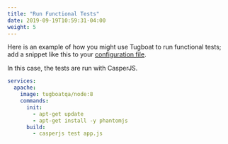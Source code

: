 ```yaml
---
title: "Run Functional Tests"
date: 2019-09-19T10:59:31-04:00
weight: 5
---
```


Here is an example of how you might use Tugboat to run functional tests; add a
snippet like this to your
[configuration file](../../setting-up-tugboat/index.md#create-a-tugboat-config-file).

In this case, the tests are run with CasperJS.

```yaml
services:
  apache:
    image: tugboatqa/node:8
    commands:
      init:
        - apt-get update
        - apt-get install -y phantomjs
      build:
        - casperjs test app.js
```
